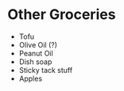 Other Groceries
=================
- Tofu
- Olive Oil (?)
- Peanut Oil
- Dish soap
- Sticky tack stuff
- Apples
